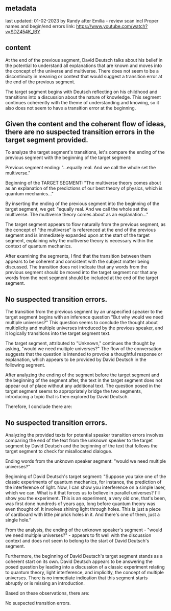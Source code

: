 ## metadata
last updated: 01-02-2023 by Randy after Emilia - review scan incl Proper names and begin/end errors
link: https://www.youtube.com/watch?v=SDZ454K_lBY

## content

At the end of the previous segment, David Deutsch talks about his belief in the potential to understand all explanations that are known and moves into the concept of the universe and multiverse. There does not seem to be a discontinuity in meaning or context that would suggest a transition error at the end of the previous segment.

The target segment begins with Deutsch reflecting on his childhood and transitions into a discussion about the nature of knowledge. This segment continues coherently with the theme of understanding and knowing, so it also does not seem to have a transition error at the beginning.

Given the content and the coherent flow of ideas, there are no suspected transition errors in the target segment provided.
---
To analyze the target segment's transitions, let's compare the ending of the previous segment with the beginning of the target segment:

Previous segment ending:
"...equally real. And we call the whole set the multiverse."

Beginning of the TARGET SEGMENT:
"The multiverse theory comes about as an explanation of the predictions of our best theory of physics, which is quantum mechanics..."

By inserting the ending of the previous segment into the beginning of the target segment, we get:
"equally real. And we call the whole set the multiverse. The multiverse theory comes about as an explanation..."

The target segment appears to flow naturally from the previous segment, as the concept of "the multiverse" is referenced at the end of the previous segment and is immediately expanded upon at the start of the target segment, explaining why the multiverse theory is necessary within the context of quantum mechanics.

After examining the segments, I find that the transition between them appears to be coherent and consistent with the subject matter being discussed. The transition does not indicate that any words from the previous segment should be moved into the target segment nor that any words from the next segment should be included at the end of the target segment.

No suspected transition errors.
---
The transition from the previous segment by an unspecified speaker to the target segment begins with an inference question "But why would we need multiple universes?" This question seems to conclude the thought about multiplicity and multiple universes introduced by the previous speaker, and it logically transitions into the target segment text.

The target segment, attributed to "Unknown," continues the thought by asking, "would we need multiple universes?" The flow of the conversation suggests that the question is intended to provoke a thoughtful response or explanation, which appears to be provided by David Deutsch in the following segment.

After analyzing the ending of the segment before the target segment and the beginning of the segment after, the text in the target segment does not appear out of place without any additional text. The question posed in the target segment seems to appropriately bridge the two segments, introducing a topic that is then explored by David Deutsch.

Therefore, I conclude there are:

No suspected transition errors.
---
Analyzing the provided texts for potential speaker transition errors involves comparing the end of the text from the unknown speaker to the target segment by David Deutsch and the beginning of the text that follows the target segment to check for misallocated dialogue.

Ending words from the unknown speaker segment: 
"would we need multiple universes?"

Beginning of David Deutsch's target segment:
"Suppose you take one of the classic experiments of quantum mechanics, for instance, the prediction of the interference of light. Now, I can show you interference on a simple laser, which we can. What is it that forces us to believe in parallel universes? I'll show you the experiment. This is an experiment, a very old one, that's been, was first done hundreds of years ago, long before quantum theory was even thought of. It involves shining light through holes. This is just a piece of cardboard with little pinprick holes in it. And there's one of them, just a single hole."

From the analysis, the ending of the unknown speaker's segment - "would we need multiple universes?" - appears to fit well with the discussion context and does not seem to belong to the start of David Deutsch's segment.

Furthermore, the beginning of David Deutsch's target segment stands as a coherent start on its own. David Deutsch appears to be answering the posed question by leading into a discussion of a classic experiment relating to quantum theory, light interference, and implicitly, the concept of multiple universes. There is no immediate indication that this segment starts abruptly or is missing an introduction.

Based on these observations, there are:

No suspected transition errors.